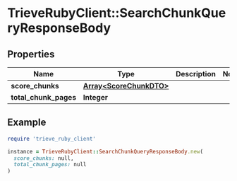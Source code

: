 # TrieveRubyClient::SearchChunkQueryResponseBody

## Properties

| Name | Type | Description | Notes |
| ---- | ---- | ----------- | ----- |
| **score_chunks** | [**Array&lt;ScoreChunkDTO&gt;**](ScoreChunkDTO.md) |  |  |
| **total_chunk_pages** | **Integer** |  |  |

## Example

```ruby
require 'trieve_ruby_client'

instance = TrieveRubyClient::SearchChunkQueryResponseBody.new(
  score_chunks: null,
  total_chunk_pages: null
)
```

